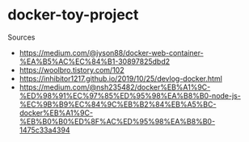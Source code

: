 # docker-toy-project

Sources

* https://medium.com/@jyson88/docker-web-container-%EA%B5%AC%EC%84%B1-30897825dbd2
* https://woolbro.tistory.com/102
* https://inhibitor1217.github.io/2019/10/25/devlog-docker.html
* https://medium.com/@nsh235482/docker%EB%A1%9C-%ED%98%91%EC%97%85%ED%95%98%EA%B8%B0-node-js-%EC%9B%B9%EC%84%9C%EB%B2%84%EB%A5%BC-docker%EB%A1%9C-%EB%B0%B0%ED%8F%AC%ED%95%98%EA%B8%B0-1475c33a4394
